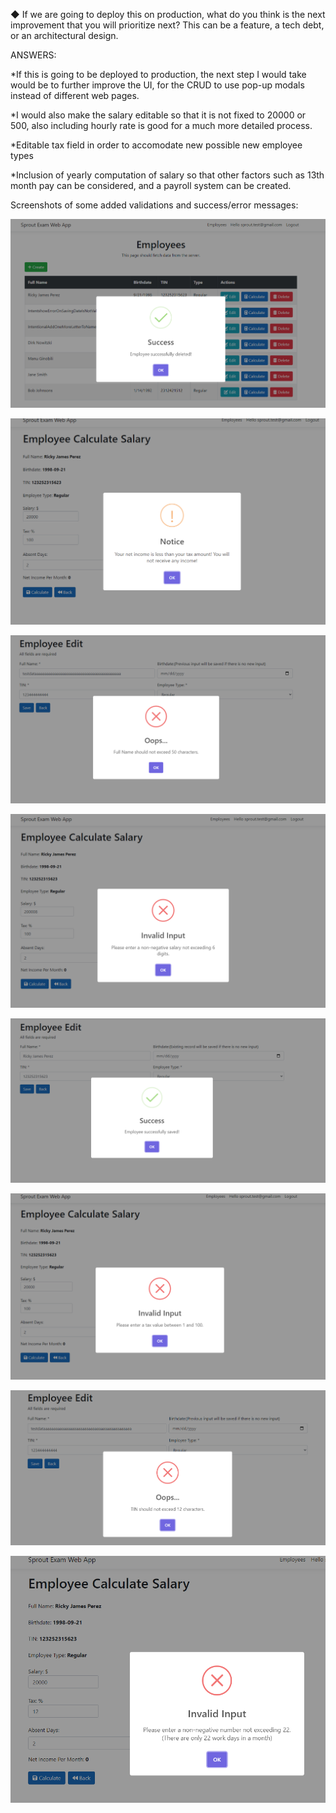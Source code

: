 ◆ If we are going to deploy this on production, what do you think is the next
improvement that you will prioritize next? This can be a feature, a tech debt, or
an architectural design.

ANSWERS:

*If this is going to be deployed to production, the next step I would take would be to further improve the UI, for the CRUD to use pop-up modals instead of different web pages.

*I would also make the salary editable so that it is not fixed to 20000 or 500, also including hourly rate is good for a much more detailed process.

*Editable tax field in order to accomodate new possible new employee types

*Inclusion of yearly computation of salary so that other factors such as 13th month pay can be considered, and a payroll system can be created.

Screenshots of some added validations and success/error messages:

![Delete Success Image](https://github.com/RageKingBanana/Sprout.Exam.WebApp_Perez/raw/main/Images/DeleteSuccess.PNG)

![Income and Tax Calculation Validate Image](https://github.com/RageKingBanana/Sprout.Exam.WebApp_Perez/raw/main/Images/IncomeAndTaxCalculationValidate.png)

![Name Validate Image](https://github.com/RageKingBanana/Sprout.Exam.WebApp_Perez/raw/main/Images/NameValidate.png)

![Salary Validate Image](https://github.com/RageKingBanana/Sprout.Exam.WebApp_Perez/raw/main/Images/SalaryValidate.PNG)

![Save Success Image](https://github.com/RageKingBanana/Sprout.Exam.WebApp_Perez/raw/main/Images/SaveSuccess.PNG)

![Tax Percent Validate Image](https://github.com/RageKingBanana/Sprout.Exam.WebApp_Perez/raw/main/Images/TaxPercentValidate.PNG)

![TIN Validate Image](https://github.com/RageKingBanana/Sprout.Exam.WebApp_Perez/raw/main/Images/TinValidate.png)

![Working Days Validate Image](https://github.com/RageKingBanana/Sprout.Exam.WebApp_Perez/raw/main/Images/WorkingDaysValidate.png)


